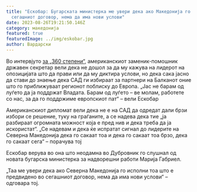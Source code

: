 ```yaml
---
title: "Ескобар: Бугарската министерка ме увери дека ако Македонија го исполни
  сегашниот договор, нема да има нови услови"
date: 2023-08-26T19:21:50.146Z
category: македонија
featured: true
featuredImage: ../img/eskobar.jpg
author: Вардарски
---
```

<!--StartFragment-->

Во интервјуто [за „360 степени“](https://360stepeni.mk/intervju-eskobar-ne-baram-da-se-poddrzhi-vladata-tuku-evropskiot-pat-na-zemjata/), американскиот заменик-помошник државен секретар вели дека не дошол за да му кажува на лидерот на опозицијата што да прави или да му диктира услови, но дека сака јасно да стави до знаење дека САД ги избираат за партнери на Балканот оние што го приближуваат регионот поблиску до Европа. „Јас не барам од луѓето да ја поддржат Владата. Барам од луѓето – ве молам, работете со нас, за да го поддржиме европскиот пат“ – вели Ескобар

Американскиот дипломат вели дека не е на САД да одредат дали брзи избори се решение, туку на граѓаните, а се надева дека тие „ја разбираат огромната можност која е пред нив и дека треба да ја искористат“. „Се надевам и дека ќе испратат сигнал до лидерите на Северна Македонија дека го сакаат тоа и дека го сакаат тоа брзо, дека го сакаат сега“ – порачува тој

Ескобар верува во она што неодамна во Дубровник го слушнал од новата бугарска министерка за надворешни работи Марија Габриел.

„Таа ме увери дека ако Северна Македонија го исполни тоа што е предвидено во сегашниот договор, нема да има нови услови“ – одговара тој.

<!--EndFragment-->